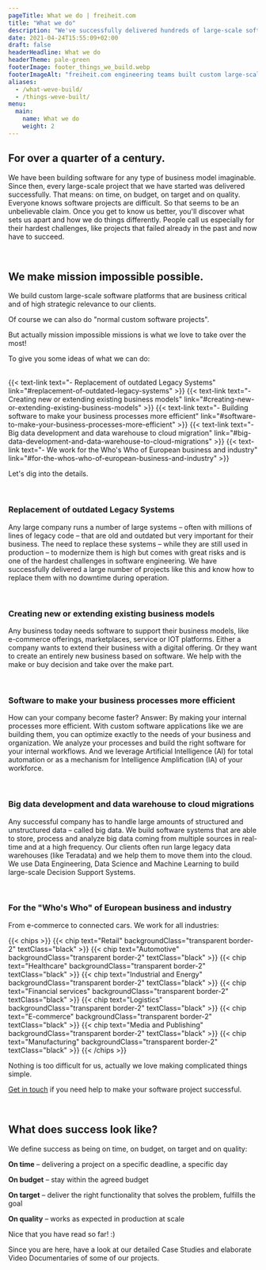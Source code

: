 ```yaml
---
pageTitle: What we do | freiheit.com
title: "What we do"
description: "We've successfully delivered hundreds of large-scale software projects. Each system is business-critical to our clients, with millions of users every day."
date: 2021-04-24T15:55:09+02:00
draft: false
headerHeadline: What we do
headerTheme: pale-green
footerImage: footer_things_we_build.webp
footerImageAlt: "freiheit.com engineering teams built custom large-scale software."
aliases:
  - /what-weve-build/
  - /things-weve-built/
menu:
  main:
    name: What we do
    weight: 2
---
```


## For over a quarter of a century.

We have been building software for any type of business model imaginable. Since then, every large-scale project that we have started was delivered successfully. That means: on time, on budget, on target and on quality.
Everyone knows software projects are difficult. So that seems to be an unbelievable claim. Once you get to know us better, you'll discover what sets us apart and how we do things differently.
People call us especially for their hardest challenges, like projects that failed already in the past and now have to succeed.

<br />

## We make mission impossible possible.

We build custom large-scale software platforms that are business critical and of high strategic relevance to our clients.

Of course we can also do "normal custom software projects".

But actually mission impossible missions is what we love to take over the most!

To give you some ideas of what we can do:

<br />
{{< text-link text="- Replacement of outdated Legacy Systems" link="#replacement-of-outdated-legacy-systems" >}}
{{< text-link text="- Creating new or extending existing business models" link="#creating-new-or-extending-existing-business-models" >}}
{{< text-link text="- Building software to make your business processes more efficient" link="#software-to-make-your-business-processes-more-efficient" >}}
{{< text-link text="- Big data development and data warehouse to cloud migration" link="#big-data-development-and-data-warehouse-to-cloud-migrations" >}}
{{< text-link text="- We work for the Who's Who of European business and industry" link="#for-the-whos-who-of-european-business-and-industry" >}}
<br />

Let's dig into the details.

<br />

### Replacement of outdated Legacy Systems

Any large company runs a number of large systems – often with millions of lines of legacy code – that are old and outdated but very important for their business.
The need to replace these systems – while they are still used in production – to modernize them is high but comes with great risks and is one of the hardest challenges in software engineering.
We have successfully delivered a large number of projects like this and know how to replace them with no downtime during operation.

<br />

### Creating new or extending existing business models

Any business today needs software to support their business models, like e-commerce offerings, marketplaces, service or IOT platforms.
Either a company wants to extend their business with a digital offering. Or they want to create an entirely new business based on software.
We help with the make or buy decision and take over the make part.

<br />

### Software to make your business processes more efficient

How can your company become faster? Answer: By making your internal processes more efficient.
With custom software applications like we are building them, you can optimize exactly to the needs of your business and organization.
We analyze your processes and build the right software for your internal workflows. And we leverage Artificial Intelligence (AI) for total automation or as a mechanism for Intelligence Amplification (IA) of your workforce.

<br />

### Big data development and data warehouse to cloud migrations

Any successful company has to handle large amounts of structured and unstructured data – called big data.
We build software systems that are able to store, process and analyze big data coming from multiple sources in real-time and at a high frequency.
Our clients often run large legacy data warehouses (like Teradata) and we help them to move them into the cloud.
We use Data Engineering, Data Science and Machine Learning to build large-scale Decision Support Systems.

<br />

### For the "Who's Who" of European business and industry

From e-commerce to connected cars. We work for all industries:

{{< chips >}}
  {{< chip text="Retail" backgroundClass="transparent border-2" textClass="black" >}}
  {{< chip text="Automotive" backgroundClass="transparent border-2" textClass="black" >}}
  {{< chip text="Healthcare" backgroundClass="transparent border-2" textClass="black" >}}
  {{< chip text="Industrial and Energy" backgroundClass="transparent border-2" textClass="black" >}}
  {{< chip text="Financial services" backgroundClass="transparent border-2" textClass="black" >}}
  {{< chip text="Logistics" backgroundClass="transparent border-2" textClass="black" >}}
  {{< chip text="E-commerce" backgroundClass="transparent border-2" textClass="black" >}}
  {{< chip text="Media and Publishing" backgroundClass="transparent border-2" textClass="black" >}}
  {{< chip text="Manufacturing" backgroundClass="transparent border-2" textClass="black" >}}
{{< /chips >}}

Nothing is too difficult for us, actually we love making complicated things simple.

[Get in touch](/get-in-touch) if you need help to make your software project successful.

<br />

## What does success look like?

We define success as being on time, on budget, on target and on quality:

**On time** – delivering a project on a specific deadline, a specific day

**On budget** – stay within the agreed budget

**On target** – deliver the right functionality that solves the problem, fulfills the goal

**On quality** – works as expected in production at scale

Nice that you have read so far! :)

Since you are here, have a look at our detailed Case Studies and elaborate Video Documentaries of some of our projects.

